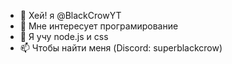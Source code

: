 - 👋 Хей! я @BlackCrowYT
- 👀 Мне интересует програмирование
- 🌱 Я учу node.js и css
- 📫 Чтобы найти меня (Discord: superblackcrow)
